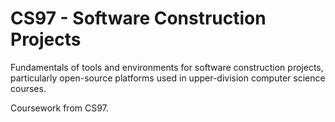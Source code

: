# CS97 - Software Construction Projects
Fundamentals of tools and environments for software construction projects, particularly open-source platforms used in upper-division computer science courses.

Coursework from CS97.

